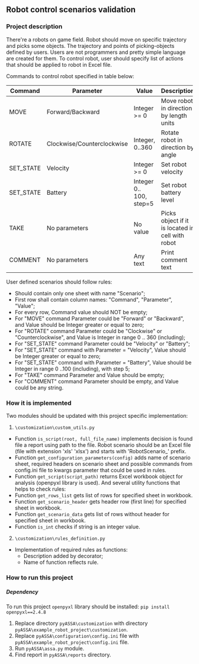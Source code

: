 ## Robot control scenarios validation

### Project description

There're a robots on game field. 
Robot should move on specific trajectory and picks some objects.
The trajectory and points of picking-objects defined by users.
Users are not programmers and pretty simple language are created for them.
To control robot, user should specify list of actions that should be applied to robot in Excel file.

Commands to control robot specified in table below:

Command   | Parameter                  | Value                   | Description
---       | ---                        | ---                     | ---
MOVE      |	Forward/Backward	       | Integer >= 0            | Move robot in <Parameter> direction by <Value> length units
ROTATE	  |	Clockwise/Counterclockwise | Integer, 0..360         | Rotate robot in <Parameter> direction by <Value> angle
SET_STATE | Velocity                   | Integer >= 0            | Set robot velocity
SET_STATE | Battery                    | Integer 0.. 100, step=5 | Set robot battery level
TAKE      |	No parameters              | No value                | Picks object if it is located in cell with robot
COMMENT   | No parameters              | Any text                | Print comment text

User defined scenarios should follow rules:

- Should contain only one sheet with name "Scenario";
- First row shall contain column names: "Command", "Parameter", "Value";
- For every row, Command value should NOT be empty;
- For "MOVE" command Parameter could be "Forward" or "Backward", and Value should be Integer greater or equal to zero;
- For "ROTATE" command Parameter could be "Clockwise" or "Counterclockwise", and Value is Integer in range 0 .. 360 (including);
- For "SET_STATE" command Parameter could be "Velocity" or "Battery";
- For "SET_STATE" command with Parameter = "Velocity", Value should be Integer greater or equal to zero;
- For "SET_STATE" command with Parameter = "Battery", Value should be Integer in range 0 ..100 (including), with step 5;
- For "TAKE" command Parameter and Value should be empty;
- For "COMMENT" command Parameter should be empty, and Value could be any string.

### How it is implemented

Two modules should be updated with this project specific implementation:
1. `\customization\custom_utils.py`
- Function `is_script(root, full_file_name)` implements decision is found file a report using path to the file.
Robot scenario should be an Excel file (file with extension 'xls' 'xlsx') and starts with 'RobotScenario_' prefix.
- Function `get_configuration_parameters(config)` adds name of scenario sheet, required headers on scenario sheet and possible commands from config.ini file to kwargs parameter that could be used in rules. 
- Function `get_script(script_path)` returns Excel workbook object for analysis (openpyxl library is used).
And several utility functions that helps to check rules:
- Function `get_rows_list` gets list of rows for specified sheet in workbook.
- Function `get_scenario_header` gets header row (first line) for specified sheet in workbook.
- Function `get_scenario_data` gets list of rows without header for specified sheet in workbook.
- Function `is_int` checks if string is an integer value.  
2. `\customization\rules_definition.py`
- Implementation of required rules as functions:
    - Description added by decorator;
    - Name of function reflects rule.

### How to run this project

##### Dependency
To run this project `openpyxl` library should be installed:
`pip install openpyxl==2.4.8`

1. Replace directory `pyASSA\customization` with directory `pyASSA\example_robot_project\customization`. 
2. Replace `pyASSA\configuration\config.ini` file with `pyASSA\example_robot_project\config.ini` file.
3. Run `pyASSA\assa.py` module.
4. Find report in `pyASSA\reports` directory.


